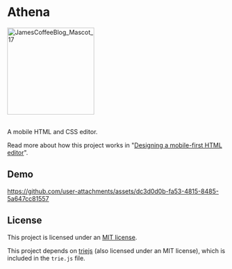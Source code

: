 # Athena

<img width="200" height="200" alt="JamesCoffeeBlog_Mascot_17" src="https://github.com/user-attachments/assets/8800cfab-52b5-4bcd-915f-b4dea1b44ad6" />
<br><br>

A mobile HTML and CSS editor.

Read more about how this project works in "[Designing a mobile-first HTML editor](https://jamesg.blog/2025/08/17/designing-a-mobile-first-html-editor)".

## Demo

https://github.com/user-attachments/assets/dc3d0d0b-fa53-4815-8485-5a647cc81557

## License

This project is licensed under an [MIT license](LICENSE).

This project depends on [triejs](https://pthurlow.github.io/triejs/) (also licensed under an MIT license), which is included in the `trie.js` file.
